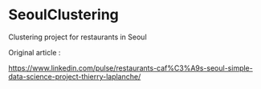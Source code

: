 # SeoulClustering
Clustering project for restaurants in Seoul

Original article :

https://www.linkedin.com/pulse/restaurants-caf%C3%A9s-seoul-simple-data-science-project-thierry-laplanche/
